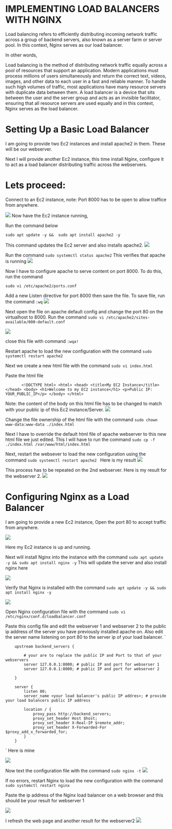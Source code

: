 # IMPLEMENTING LOAD BALANCERS WITH NGINX


Load balancing refers to efficiently distributing incoming network traffic across a group of backend servers, also known as a server farm or server pool. In this context, Nginx serves as our load balancer. 

In other words, 

Load balancing is the method of distributing network traffic equally across a pool of resources that support an application. Modern applications must process millions of users simultaneously and return the correct text, videos, images, and other data to each user in a fast and reliable manner. To handle such high volumes of traffic, most applications have many resource servers with duplicate data between them. A load balancer is a device that sits between the user and the server group and acts as an invisible facilitator, ensuring that all resource servers are used equally and in this context, Nginx serves as the load balancer.



# Setting Up a Basic Load Balancer

I am going to provide two Ec2 instances and install apache2 in them. These will be our webserver.

Next I will provide another Ec2 instance, this time install Nginx, configure it to act as a load balancer distributing traffic across the webservers.

# Lets proceed:

Connect to an Ec2 instance, note: Port 8000 has to be open to allow traffice from anywhere.

![](./images/01.%20connected%20to%20our%20ec2%20instance.png)
Now have the Ec2 instance running, 

Run the command below

`sudo apt update -y &&  sudo apt install apache2 -y`

This command updates the Ec2 server and also installs apache2.
![](./images/02.%20update%20and%20install%20apache2.png)

Run the command
`sudo systemctl status apache2`
This verifies that apache is running 
![](./images/03.%20confirm%20apache2%20is%20running.png)

Now I have to configure apache to serve content on port 8000. To do this, run the command 

`sudo vi /etc/apache2/ports.conf `

Add a new Listen directive for port 8000 then save the file. To save file, run the command `:wq`
![](./images/04.%20edit%20listen.png)

Next open the file on apache default config and change the port 80 on the virtualhost to 8000.
Run the command `sudo vi /etc/apache2/sites-available/000-default.conf`

![](./images/05.%20edit%20apache%20.png)

close this file with command
`:wqa!`

Restart apache to load the new configuration with the command
`sudo systemctl restart apache2`

Next we create a new html file with the command
`sudo vi index.html`

Paste the html file 

`        <!DOCTYPE html>
        <html>
        <head>
            <title>My EC2 Instance</title>
        </head>
        <body>
            <h1>Welcome to my EC2 instance</h1>
            <p>Public IP: YOUR_PUBLIC_IP</p>
        </body>
        </html>
`

Note: the content of the body on this html file has to be changed to match with your public ip of this Ec2 instance/Server.
![](./images/06.%20editing%20index.png)

Change the file ownership of the html file with the command
`sudo chown www-data:www-data ./index.html`

Next I have to override the default html file of apache webserver to this new html file we just edited.
This I will have to run the command
`sudo cp -f ./index.html /var/www/html/index.html`

Next, restart the websever to load the new configuration using the command
`sudo systemctl restart apache2
`
Here is my result
![](./images/07.%20my%20public%20ip%20for%20web1.png)

This process has to be repeated on the 2nd webserver.
Here is my result for the webserver 2.
![](./images/07ii.%20public%20ip%20for%20web2.png)


# Configuring Nginx as a Load Balancer

I am going to provide a new Ec2 instance, Open the port 80 to accept traffic from anywhere.

![](./images/08.%20new%20ec2%20instance.png)

Here my Ec2 instance is up and running.

Next will install Nginx into the instance with the command
`sudo apt update -y && sudo apt install nginx -y`
This will update the server and also install nginx here

![](./images/09.%20update%20and%20install%20nginx.png)


Verify that Nginx is installed with the command
`sudo apt update -y && sudo apt install nginx -y`

![](./images/10.%20confirm%20nginx%20is%20running.png)

Open Nginx configuration file with the command 
`sudo vi /etc/nginx/conf.d/loadbalancer.conf`

Paste this config file and edit the webserver 1 and webserver 2 to the public ip address of the server you have previously installed apache on.
Also edit the server name listening on port 80 to the server ip of your load balancer.
`
        
        upstream backend_servers {

            # your are to replace the public IP and Port to that of your webservers
            server 127.0.0.1:8000; # public IP and port for webserser 1
            server 127.0.0.1:8000; # public IP and port for webserver 2

        }

        server {
            listen 80;
            server_name <your load balancer's public IP addres>; # provide your load balancers public IP address

            location / {
                proxy_pass http://backend_servers;
                proxy_set_header Host $host;
                proxy_set_header X-Real-IP $remote_addr;
                proxy_set_header X-Forwarded-For $proxy_add_x_forwarded_for;
            }
        }
    
`
Here is mine

![](./images/11.%20edit%20nginx%20conf.png)

Now text the configuration file with the command
`sudo nginx -t`
![](./images/12.%20text%20the%20conf.png)

If no errors, restart Nginx to load the new configuration with the command
`sudo systemctl restart nginx`

Paste the ip address of the Nginx load balancer on a web browser and this should be your result   for webserver 1

![](./images/13i.%20output.png)

I refresh the web page and another result for the webserver2 ![](./images/13ii.%20output.png)





